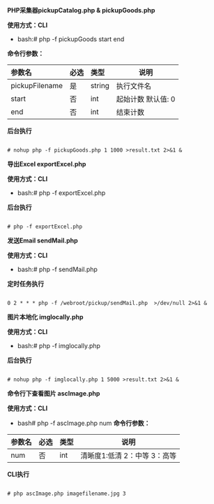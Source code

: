 **PHP采集器pickupCatalog.php & pickupGoods.php**


**使用方式：CLI**
- bash:# php -f pickupGoods start end


**命令行参数：** 

|参数名|必选|类型|说明|
|:----    |:---|:----- |-----   |
|pickupFilename|是  |string |执行文件名 |
|start|否  |int |起始计数 默认值: 0 |
|end|否  |int |结束计数 |

**后台执行**

``` 

# nohup php -f pickupGoods.php 1 1000 >result.txt 2>&1 &

```


**导出Excel exportExcel.php**

**使用方式：CLI**
- bash:# php -f exportExcel.php

**后台执行**

``` 

# php -f exportExcel.php

```

**发送Email sendMail.php**

**使用方式：CLI**
- bash:# php -f sendMail.php


**定时任务执行**

``` 

0 2 * * * php -f /webroot/pickup/sendMail.php  >/dev/null 2>&1 &

```


**图片本地化 imglocally.php**

**使用方式：CLI**
- bash:# php -f imglocally.php


**后台执行**

``` 

# nohup php -f imglocally.php 1 5000 >result.txt 2>&1 &

```

**命令行下查看图片 ascImage.php**

**使用方式：CLI**
- bash# php -f ascImage.php num
**命令行参数：** 

|参数名|必选|类型|说明|
|:----    |:---|:----- |-----   |
|num|否  |int |清晰度1:低清  2：中等  3：高等  |


**CLI执行**

``` 

# php ascImage.php imagefilename.jpg 3

```